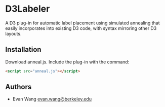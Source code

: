 D3Labeler
=========

A D3 plug-in for automatic label placement using simulated annealing that easily incorporates into existing D3 code, with syntax mirroring other D3 layouts. 

Installation
------------

Download anneal.js. Include the plug-in with the command:
```html
<script src="anneal.js"></script>
```


Authors
-------
* Evan Wang <evan.wang@berkeley.edu>